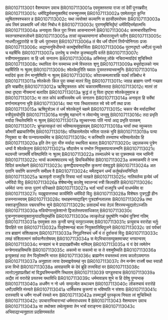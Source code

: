 BR0107113001    वैशम्पायन उवाच
BR0107113001a	एवमुक्तस्तया राजा तां देवीं पुनरब्रवीत्
BR0107113001c	धर्मविद्धर्मसम्युक्तमिदं वचनमुत्तमम्
BR0107113002a	एवमेतत्पुरा कुन्ति व्युषिताश्वश्चकार ह
BR0107113002c	यथा त्वयोक्तं कल्याणि स ह्यासीदमरोपमः
BR0107113003a	अथ त्विमं प्रवक्ष्यामि धर्मं त्वेतं निबोध मे
BR0107113003c	पुराणमृषिभिर्दृष्टं धर्मविद्भिर्महात्मभिः
BR0107113004a	अनावृताः किल पुरा स्त्रिय आसन्वरानने
BR0107113004c	कामचारविहारिण्यः स्वतन्त्राश्चारुलोचने
BR0107113005a	तासां व्युच्चरमाणानां कौमारात्सुभगे पतीन्
BR0107113005c	नाधर्मोऽभूद्वरारोहे स हि धर्मः पुराभवत्
BR0107113006a	तं चैव धर्मं पौराणं तिर्यग्योनिगताः प्रजाः
BR0107113006c	अद्याप्यनुविधीयन्ते कामद्वेषविवर्जिताः
BR0107113006e	पुराणदृष्टो धर्मोऽयं पूज्यते च महर्षिभिः
BR0107113007a	उत्तरेषु च रम्भोरु कुरुष्वद्यापि वर्तते
BR0107113007c	स्त्रीणामनुग्रहकरः स हि धर्मः सनातनः
BR0107113008a	अस्मिंस्तु लोके नचिरान्मर्यादेयं शुचिस्मिते
BR0107113008c	स्थापिता येन यस्माच्च तन्मे विस्तरतः शृणु
BR0107113009a	बभूवोद्दालको नाम महर्षिरिति नः श्रुतम्
BR0107113009c	श्वेतकेतुरिति ख्यातः पुत्रस्तस्याभवन्मुनिः
BR0107113010a	मर्यादेयं कृता तेन मानुषेष्विति नः श्रुतम्
BR0107113010c	कोपात्कमलपत्राक्षि यदर्थं तन्निबोध मे
BR0107113011a	श्वेतकेतोः किल पुरा समक्षं मातरं पितुः
BR0107113011c	जग्राह ब्राह्मणः पाणौ गच्छाव इति चाब्रवीत्
BR0107113012a	ऋषिपुत्रस्ततः कोपं चकारामर्षितस्तदा
BR0107113012c	मातरं तां तथा दृष्ट्वा नीयमानां बलादिव
BR0107113013a	क्रुद्धं तं तु पिता दृष्ट्वा श्वेतकेतुमुवाच ह
BR0107113013c	मा तात कोपं कार्षीस्त्वमेष धर्मः सनातनः
BR0107113014a	अनावृता हि सर्वेषां वर्णानामङ्गना भुवि
BR0107113014c	यथा गावः स्थितास्तात स्वे स्वे वर्णे तथा प्रजाः
BR0107113015a	ऋषिपुत्रोऽथ तं धर्मं श्वेतकेतुर्न चक्षमे
BR0107113015c	चकार चैव मर्यादामिमां स्त्रीपुंसयोर्भुवि
BR0107113016a	मानुषेषु महाभागे न त्वेवान्येषु जन्तुषु
BR0107113016c	तदा प्रभृति मर्यादा स्थितेयमिति नः श्रुतम्
BR0107113017a	व्युच्चरन्त्याः पतिं नार्या अद्य प्रभृति पातकम्
BR0107113017c	भ्रूणहत्याकृतं पापं भविष्यत्यसुखावहम्
BR0107113018a	भार्यां तथा व्युच्चरतः कौमारीं ब्रह्मचारिणीम्
BR0107113018c	पतिव्रतामेतदेव भविता पातकं भुवि
BR0107113019a	पत्या नियुक्ता या चैव पत्न्यपत्यार्थमेव च
BR0107113019c	न करिष्यति तस्याश्च भविष्यत्येतदेव हि
BR0107113020a	इति तेन पुरा भीरु मर्यादा स्थापिता बलात्
BR0107113020c	उद्दालकस्य पुत्रेण धर्म्या वै श्वेतकेतुना
BR0107113021a	सौदासेन च रम्भोरु नियुक्तापत्यजन्मनि
BR0107113021c	मदयन्ती जगामर्षिं वसिष्ठमिति नः श्रुतम्
BR0107113022a	तस्माल्लेभे च सा पुत्रमश्मकं नाम भामिनी
BR0107113022c	भार्या कल्माषपादस्य भर्तुः प्रियचिकीर्षया
BR0107113023a	अस्माकमपि ते जन्म विदितं कमलेक्षणे
BR0107113023c	कृष्णद्वैपायनाद्भीरु कुरूणां वंशवृद्धये
BR0107113024a	अत एतानि सर्वाणि कारणानि समीक्ष्य वै
BR0107113024c	ममैतद्वचनं धर्म्यं कर्तुमर्हस्यनिन्दिते
BR0107113025a	ऋतावृतौ राजपुत्रि स्त्रिया भर्ता यतव्रते
BR0107113025c	नातिवर्तव्य इत्येवं धर्मं धर्मविदो विदुः
BR0107113026a	शेषेष्वन्येषु कालेषु स्वातन्त्र्यं स्त्री किलार्हति
BR0107113026c	धर्ममेतं जनाः सन्तः पुराणं परिचक्षते
BR0107113027a	भर्ता भार्यां राजपुत्रि धर्म्यं वाधर्म्यमेव वा
BR0107113027c	यद्ब्रूयात्तत्तथा कार्यमिति धर्मविदो विदुः
BR0107113028a	विशेषतः पुत्रगृद्धी हीनः प्रजननात्स्वयम्
BR0107113028c	यथाहमनवद्याङ्गि पुत्रदर्शनलालसः
BR0107113029a	तथा रक्ताङ्गुलितलः पद्मपत्रनिभः शुभे
BR0107113029c	प्रसादार्थं मया तेऽयं शिरस्यभ्युद्यतोऽञ्जलिः
BR0107113030a	मन्नियोगात्सुकेशान्ते द्विजातेस्तपसाधिकात्
BR0107113030c	पुत्रान्गुणसमायुक्तानुत्पादयितुमर्हसि
BR0107113030e	त्वत्कृतेऽहं पृथुश्रोणि गच्छेयं पुत्रिणां गतिम्
BR0107113031a	एवमुक्ता ततः कुन्ती पाण्डुं परपुरञ्जयम्
BR0107113031c	प्रत्युवाच वरारोहा भर्तुः प्रियहिते रता
BR0107113032a	पितृवेश्मन्यहं बाला नियुक्तातिथिपूजने
BR0107113032c	उग्रं पर्यचरं तत्र ब्राह्मणं संशितव्रतम्
BR0107113033a	निगूढनिश्चयं धर्मे यं तं दुर्वाससं विदुः
BR0107113033c	तमहं संशितात्मानं सर्वयत्नैरतोषयम्
BR0107113034a	स मेऽभिचारसम्युक्तमाचष्ट भगवान्वरम्
BR0107113034c	मन्त्रग्रामं च मे प्रादादब्रवीच्चैव मामिदम्
BR0107113035a	यं यं देवं त्वमेतेन मन्त्रेणावाहयिष्यसि
BR0107113035c	अकामो वा सकामो वा स ते वशमुपैष्यति
BR0107113036a	इत्युक्ताहं तदा तेन पितृवेश्मनि भारत
BR0107113036c	ब्राह्मणेन वचस्तथ्यं तस्य कालोऽयमागतः
BR0107113037a	अनुज्ञाता त्वया देवमाह्वयेयमहं नृप
BR0107113037c	तेन मन्त्रेण राजर्षे यथा स्यान्नौ प्रजा विभो
BR0107113038a	आवाहयामि कं देवं ब्रूहि तत्त्वविदां वर
BR0107113038c	त्वत्तोऽनुज्ञाप्रतीक्षां मां विद्ध्यस्मिन्कर्मणि स्थिताम्
BR0107113039    पाण्डुरुवाच
BR0107113039a	अद्यैव त्वं वरारोहे प्रयतस्व यथाविधि
BR0107113039c	धर्ममावाहय शुभे स हि देवेषु पुण्यभाक्
BR0107113040a	अधर्मेण न नो धर्मः सम्युज्येत कथञ्चन
BR0107113040c	लोकश्चायं वरारोहे धर्मोऽयमिति मंस्यते
BR0107113041a	धार्मिकश्च कुरूणां स भविष्यति न संशयः
BR0107113041c	दत्तस्यापि च धर्मेण नाधर्मे रंस्यते मनः
BR0107113042a	तस्माद्धर्मं पुरस्कृत्य नियता त्वं शुचिस्मिते
BR0107113042c	उपचाराभिचाराभ्यां धर्ममाराधयस्व वै
BR0107113043    वैशम्पायन उवाच
BR0107113043a	सा तथोक्ता तथेत्युक्त्वा तेन भर्त्रा वराङ्गना
BR0107113043c	अभिवाद्याभ्यनुज्ञाता प्रदक्षिणमवर्तत
